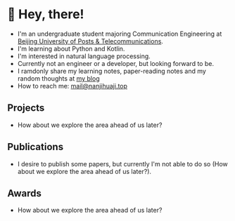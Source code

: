 # 👋 Hey, there!

* I'm an undergraduate student majoring Communication Engineering at [Beijing University of Posts & Telecommunications](https://bupt.edu.cn/).
* I'm learning about Python and Kotlin.
* I'm interested in natural language processing.
* Currently not an engineer or a developer, but looking forward to be.
* I ramdonly share my learning notes, paper-reading notes and my random thoughts at [my blog](https://blog.nanjihuaji.top/)
* How to reach me: mail@nanjihuaji.top
## Projects
* How about we explore the area ahead of us later? 
## Publications
* I desire to publish some papers, but currently I'm not able to do so (How about we explore the area ahead of us later?).
## Awards
* How about we explore the area ahead of us later? 